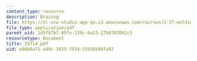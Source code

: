 ```yaml
---
content_type: resource
description: Brazing
file: https://ol-ocw-studio-app-qa.s3.amazonaws.com/courses/3-37-welding-and-joining-processes-fall-2002/e06b8a71a40c343575f423528d44fa92_33714.pdf
file_type: application/pdf
parent_uid: 1d5f87b7-05fe-139c-6a23-27b8707042c3
resourcetype: Document
title: 33714.pdf
uid: e06b8a71-a40c-3435-75f4-23528d44fa92
---
```

